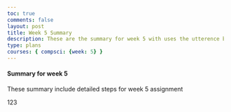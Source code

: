 ```yaml
---
toc: true
comments: false
layout: post
title: Week 5 Summary
description: These are the summary for week 5 with uses the utterence bot
type: plans
courses: { compsci: {week: 5} }
---
```



#### Summary for week 5
These summary include detailed steps for week 5 assignment

<script src="https://utteranc.es/client.js"
    repo="srivaidyas/student2.0"
    issue-term="pathname"
    label="comments"
    theme="github-light"
    crossorigin="anonymous"
    async>
</script>

123

